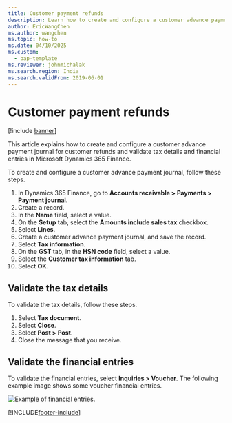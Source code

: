 ```yaml
---
title: Customer payment refunds
description: Learn how to create and configure a customer advance payment journal for customer refunds and validate tax details and financial entries in Microsoft Dynamics 365 Finance.
author: EricWangChen
ms.author: wangchen
ms.topic: how-to
ms.date: 04/10/2025
ms.custom: 
  - bap-template
ms.reviewer: johnmichalak
ms.search.region: India
ms.search.validFrom: 2019-06-01
---
```


# Customer payment refunds

[!include [banner](../../includes/banner.md)]

This article explains how to create and configure a customer advance payment journal for customer refunds and validate tax details and financial entries in Microsoft Dynamics 365 Finance.

To create and configure a customer advance payment journal, follow these steps.

1. In Dynamics 365 Finance, go to **Accounts receivable \> Payments \> Payment journal**.
1. Create a record.
1. In the **Name** field, select a value.
1. On the **Setup** tab, select the **Amounts include sales tax** checkbox.
1. Select **Lines**.
1. Create a customer advance payment journal, and save the record.
1. Select **Tax information**.
1. On the **GST** tab, in the **HSN code** field, select a value.
1. Select the **Customer tax information** tab.
1. Select **OK**.

## Validate the tax details

To validate the tax details, follow these steps.

1. Select **Tax document**.
1. Select **Close**.
1. Select **Post \> Post**.
1. Close the message that you receive.

## Validate the financial entries

To validate the financial entries, select **Inquiries \> Voucher**. The following example image shows some voucher financial entries.

![Example of financial entries.](../media/Annotation-2019-05-21-132929.png)


[!INCLUDE[footer-include](../../../includes/footer-banner.md)]
